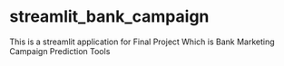 # streamlit_bank_campaign

This is a streamlit application for Final Project Which is Bank Marketing Campaign Prediction Tools
